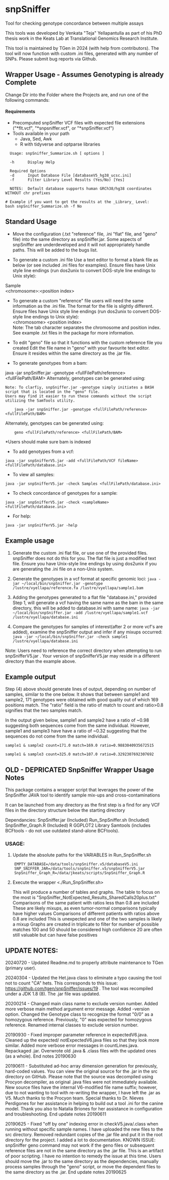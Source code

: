 # snpSniffer

Tool for checking genotype concordance between multiple assays

This tools was developed by Venkata "Teja" Yellapantulla as part of his PhD thesis work in the Keats Lab at Translational Genomics Research Institute.

This tool is maintained by TGen in 2024 (with help from contributors). The tool will now function with custom .ini files, generated with any number of SNPs. Please submit bug reports via Github.

## Wrapper Usage - Assumes Genotyping is already Complete 
Change Dir into the Folder where the Projects are, and run one of the following commands: 
#### Requirements
* Precomputed snpSniffer VCF files with expected file extensions ("*flt.vcf", "*snpsniffer.vcf", or "*snpSniffer.vcf")
* Tools available in your path
  * Java, Sed, Awk
  * R with tidyverse and optparse libraries
```
  Usage: snpSniffer_Summarize.sh [ options ]

  -h      Display Help

  Required Options
  -d      Input Database File [databaseV5_hg38_ucsc.ini]
  -f      Filter Library Level Results (Yes/No) [Yes]

  NOTES:  Default database supports human GRCh38/hg38 coordinates WITHOUT chr prefixes 
  
# Example if you want to get the results at the _Library_ Level:  
bash snpSniffer_Summarize.sh -f No
```

## Standard Usage
- Move the configuration (.txt "reference" file, .ini "flat" file, and "geno" file) into the same directory as snpSniffer.jar. Some aspects of snpSniffer are underdeveloped and it will not appropriately handle paths. This will be added to the bugs list.

- To generate a custom .ini file
Use a text editor to format a blank file as below (or see included .ini files for examples). Ensure files have Unix style line endings (run dos2unix to convert DOS-style line endings to Unix style):

Sample
<br>&lt;chromosome&gt;:&lt;position index&gt;</br>

- To generate a custom "reference" file users will need the same information as the .ini file. The format for the file is slightly different. Ensure files have Unix style line endings (run dos2unix to convert DOS-style line endings to Unix style):
<br>&lt;chromosome&gt;	&lt;position index&gt;</br>
Note: The tab character separates the chromosome and position index. See example .txt files in the package for more information.

- To edit "geno" file so that it functions with the custom reference file you created
Edit the file name in "geno" with your favourite text editor. Ensure it resides within the same directory as the .jar file.

- To generate genotypes from a bam:

java -jar snpSniffer.jar -genotype <fullFilePath/reference> <fullFilePath/BAM>
        Alternately, genotypes can be generated using:
	
	Note: To clarfiy, snpSniffer.jar -genotype simply initiates a BASH script that is located in the "geno" file.
	Users may find it easier to run these commands without the script utilizing the SamTools utility.

		java -jar snpSniffer.jar -genotype <fullFilePath/reference> <fullFilePath/BAM>
	
  Alternately, genotypes can be generated using:

		geno <fullFilePath/reference> <fullFilePath/BAM>

 *Users should make sure bam is indexed

- To add genotypes from a vcf:

`java -jar snpSnifferV5.jar -add <fullFilePath/VCF fileName> <fullFilePath/database.ini>`

- To view all samples:

`java -jar snpSnifferV5.jar -check Samples <fullFilePath/database.ini>`

- To check concordance of genotypes for a sample:

`java -jar snpSnifferV5.jar -check <sampleName> <fullFilePath/database.ini>`

- For help:

`java -jar snpSnifferV5.jar -help`



## Example usage
1) Generate the custom .ini flat file, or use one of the provided files. snpSniffer does not do this for you. The flat file is just a modified text file. Ensure you have Unix-style line endings by using dos2unix if you are generating the .ini file on a non-Unix system.


2) Generate the genotypes in a vcf format at specific genomic loci:
    `java -jar ~/local/bin/snpSniffer.jar -genotype /lustre/vyellapa/reference.fa /lustre/vyellapa/sample1.bam`

3) Adding the genotypes generated to a flat file "database.ini," provided
    Step 1, will generate a vcf having the same name as the bam in the same directory, this will be added to database.ini with same name:
    `java -jar ~/local/bin/snpSniffer.jar -add /lustre/vyellapa/sample1.vcf /lustre/vyellapa/database.ini`

4) Compare the genotypes for samples of interest(after 2 or more vcf's are added), examine the snpSniffer output and infer if any mixups occurred:
    `java -jar ~/local/bin/snpSniffer.jar -check sample1 /lustre/vyellapa/database.ini`

Note: Users need to reference the correct directory when attempting to run snpSnifferV5.jar . Your version of snpSnifferV5.jar may reside in a different directory than the example above. 

## Example output

Step (4) above should generate lines of output, depending on number of samples, similar to the one below. It shows that between sample1 and sample2, 171 genotypes were obtained with good quality out of which 169 positions match. The "ratio" field is the ratio of match to count and ratio>0.8 signifies that the two samples match.

In the output given below, sample1 and sample2 have a ratio of ~0.98 suggesting both sequences come from the same individual. However, sample1 and sample3 have have a ratio of ~0.32 suggesting that the sequences do not come from the same individual.

```
sample1 & sample2 count=171.0 match=169.0 ratio=0.9883040935672515

sample1 & sample3 count=325.0 match=107.0 ratio=0.3292307692307692
```

## OLD - DEPRICATED SnpSniffer Wrapper Usage Notes

This package contains a wrapper script that leverages the power of the SnpSniffer JAVA tool to identify sample mix-ups and cross-contaminations

It can be launched from any directory as the first step is a find for any VCF files in the directory structure below the starting directory

Dependancies:
SnpSniffer.jar (Included)
Run_SnpSniffer.sh (Included)
SnpSniffer_Graph.R (Included)
R
GGPLOT2 Library
Samtools (includes BCFtools - do not use outdated stand-alone BCFtools).

### USAGE:

1) Update the absolute paths for the VARIABLES in Run_SnpSniffer.sh
```
	EMPTY_DATABASE=/data/tools/snpSniffer.v5/databaseV5.ini
	SNP_SNIFFER_JAR=/data/tools/snpSniffer.v5/snpSnifferV5.jar
	SnpSniffer_Graph_R=/data/jkeats/scripts/SnpSniffer_Graph.R
```

2) Execute the wrapper <./Run_SnpSniffer.sh>

	This will produce a number of tables and graphs.
	The table to focus on the most is "SnpSniffer_NotExpected_Results_SharedCalls20plus.txt"
		Comparisons of the same patient with ratios less than 0.8 are included
			These are likely mixups, as even tumor-normal comparisons typically have higher values
		Comparisons of different patients with ratios above 0.8 are included
			This is unexpected and one of the two samples is likely a mixup
	Graphs are created in triplicate to filter for number of possible matches
		100 and 50 should be considered high confidence
		20 are often still valuable but can have false positives
		
## UPDATE NOTES:
20240720 - Updated Readme.md to properly attribute maintenance to TGen (primary user). 

20240304 - Updated the Het.java class to eliminate a typo causing the tool not to count "CA" hets. This corresponds to this issue: https://github.com/tgen/snpSniffer/issues/19 . The tool was recompiled under a JDK 1.8 (8). The .jar file was updated.

20200214 - Changed main class name to exclude version number. Added more verbose main method argument error message. Added -version option. Changed the Genotype class to recognize the format "0/0" as a homozygous reference. Previously, "0" was expected for homozygous reference. Renamed internal classes to exclude version number.

20190930 - Fixed improper parameter reference in expectedV6.java. Cleaned up the expected/ notExpectedV6.java files so that they look more similar. Added more verbose error messages in countLines.java. Repackaged .jar. Overwrote old .java & .class files with the updated ones (as a whole). End notes 20190630

20190611 - Substituted ad-hoc array dimension generation for previously, hard-coded values. You can view the original source for the .jar in the src directory on GitHub. Please note that the source was decompiled using Procyon decompiler, as original .java files were not immediately available. New source files have the internal V6-modified file name suffix; however, due to not wanting to tool with re-writing the wrapper, I have left the .jar as V5. Much thanks to the Procyon team. Special thanks to Dr. Nieves Perdigones for her assistance in helping to build out a tool .ini for the canine model. Thank you also to Natalia Briones for her assistance in configuration and troubleshooting. End update notes 20190611

20190625 - Fixed "off by one" indexing error in checkV5.java/.class when running without specific sample names. I have uploaded the new files to the src directory. Removed redundant copies of the .jar file and put it in the root directory for the project. I added a lot to documentation. 
KNOWN ISSUE: snpSniffer geno command may not work if the geno files or subsequent reference files are not in the same directory as the .jar file. This is an artifact of poor scripting. I have no intention to remedy the issue at this time. Users should move the .jar to the same directory as the dependencies, manually process samples through the "geno" script, or move the dependent files to the same directory as the .jar. End update notes 20190625
